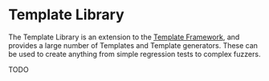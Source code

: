# Template Library
The Template Library is an extension to the [Template Framework](../template_framework/README.md), and provides a large number of Templates and Template generators. These can be used to create anything from simple regression tests to complex fuzzers.

TODO
